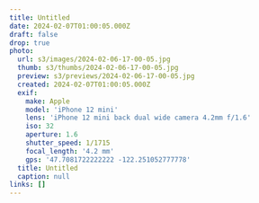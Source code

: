 ```yaml
---
title: Untitled
date: 2024-02-07T01:00:05.000Z
draft: false
drop: true
photo:
  url: s3/images/2024-02-06-17-00-05.jpg
  thumb: s3/thumbs/2024-02-06-17-00-05.jpg
  preview: s3/previews/2024-02-06-17-00-05.jpg
  created: 2024-02-07T01:00:05.000Z
  exif:
    make: Apple
    model: 'iPhone 12 mini'
    lens: 'iPhone 12 mini back dual wide camera 4.2mm f/1.6'
    iso: 32
    aperture: 1.6
    shutter_speed: 1/1715
    focal_length: '4.2 mm'
    gps: '47.7081722222222 -122.251052777778'
  title: Untitled
  caption: null
links: []
---
```

